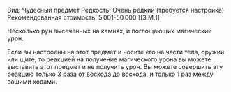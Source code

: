 Вид: Чудесный предмет
Редкость: Очень редкий (требуется настройка)
Рекомендованная стоимость: 5 001-50 000 [[З.М.]]

Несколько рун высеченных на камнях, и поглощающих магический урон.

Если вы настроены на этот предмет и носите его на части тела, оружии или щите, то реакцией на получение магического урона вы можете выставить этот предмет и не получить урон. Вы можете совершить эту реакцию только 3 раза от восхода до восхода, и только 1 раз между вашими ходами.